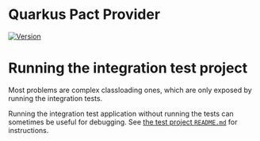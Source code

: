 # Quarkus Pact Provider

[![Version](https://img.shields.io/maven-central/v/io.quarkiverse/quarkus-pact-provider?logo=apache-maven&style=flat-square)](https://search.maven.org/artifact/io.quarkiverse/quarkus-pact-provider)

# Running the integration test project

Most problems are complex classloading ones, which are only exposed by running the integration tests.

Running the integration test application without running the tests can sometimes be useful for debugging.
See [the test project `README.md`](integration-tests/src/test/resources-filtered/projects/happy-farm/README.md) for
instructions.
